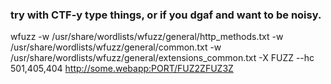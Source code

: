 ### try with CTF-y type things, or if you dgaf and want to be noisy.

wfuzz -w /usr/share/wordlists/wfuzz/general/http_methods.txt -w /usr/share/wordlists/wfuzz/general/common.txt -w /usr/share/wordlists/wfuzz/general/extensions_common.txt -X FUZZ --hc 501,405,404 http://some.webapp:PORT/FUZ2ZFUZ3Z
